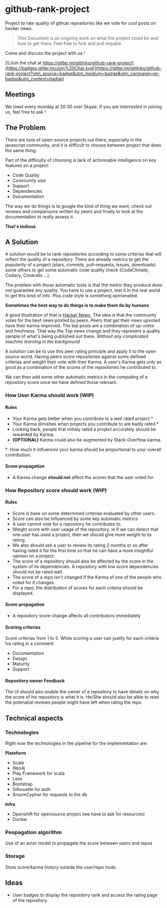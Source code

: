 # github-rank-project
Project to rate quality of github repositories like we vote for cool posts on hacker news.

> This Document is an ongoing work on what the project could be and how to get there. 
> Feel free to fork and pull request.

Come and discuss the project with us !

[![Join the chat at https://gitter.im/gitlinks/github-rank-project](https://badges.gitter.im/Join%20Chat.svg)](https://gitter.im/gitlinks/github-rank-project?utm_source=badge&utm_medium=badge&utm_campaign=pr-badge&utm_content=badge)

## Meetings
We meet every monday at 20:30 over Skype. If you are interrested in joining us, feel free to ask !

## The Problem
There are tons of open-source projects out there, especially in the javascript community, and it is difficult to choose between project that does the same thing.

Part of the difficulty of choosing is lack of actionnable intelligence on key features on a project:

* Code Quality
* Community size
* Support
* Dependencies
* Documentation

The way we do things is to google the kind of thing we want, check out reviews and comparisons written by peers and finally to look at the documentation to really assess it. 

**That's tedious**

## A Solution
A solution would be to rank repositories according to some criterias that will reflect the quality of a repository. There are already metrics to get the *popularity* of a project (stars, commits, pull-requests, issues, downloads) some others to get some automatic code quality check (CodeClimate, Codacy, Coveralls ...). 

The problem with those automatic tools is that the metric they produce does not guarantee any quality. You have to use a project, test it in the real world to get this kind of info. Plus code style is something opinionated.

**Sometimes the best way to do things is to make them do by humans**

A good illustration of that is [Hacker News](https://news.ycombinator.com/). The idea is that the community votes for the best news posted by peers. Peers that get their news upvoted have their karma improved. The top posts are a combination of up-votes and freshness. That way the Top news change and they represent a quality sample of what's being published out there. *Without any complicated machine learning in the background*

A solution can be to use this peer rating principle and apply it to the open source world. Having peers score repositories against some defined criterias and weight their vote with their Karma. A user's Karma gets only as good as a combination of the scores of the repositories he contributed to.

We can then add some other automatic metrics in the computing of a repository score once we have defined those relevant.

### How User Karma should work (WIP)
#### Rules
* Your Karma gets better when you contribute to a well rated project.* 
* Your Karma dimishes when projects you contribute to are badly rated.*
* Looking back, people that initialy rated a project accurately should be rewarded by Karma.
* **(OPTIONAL)** Karma could also be augmented by Stack-Overflow karma.

*: How much it influences your karma should be proportional to your overall contribution.

#### Score propagation
* A Karma change **should not** affect the scores that the user voted for.

### How Repository score should work (WIP)
#### Rules
* Score is base on some determined criterias evaluated by other users.
* Score can also be influenced by some key automatic metrics
* A user cannot vote for a repository he contributes to.
* Weight score with user usage of the repository. ie if we can detect that one user has used a project, then we should give more weight to its rating.
* We also should ask a user to review its rating 2 months or so after having rated it for the first time so that he can have a more insightful opinion on a project.
* The score of a repository should also be affected by the score in the system of its dependencies. A repository with low score dependencies should not be rated well.
* The score of a repo isn't changed if the Karma of one of the people who voted for it changes.
* For a repo, the distribution of scores for each criteria should be displayed.

#### Score propagation
* A repository score change affects all contributors immediately

#### Scoring criterias 
Score criterias from 1 to 5. While scoring a user can justify for each criteria his rating in a comment.

* Documentation
* Design
* Maturity
* Support

#### Repository owner Feedback
The UI should also enable the owner of a repository to have details on why the score of his repository is what it is. He/She should also be alble to read the potenatial reviews people might have left when rating the repo.

## Technical aspects

### Technologies
Right now the technologies in the pipeline for the implementation are:

**Plateform**

* Scala
* Neo4j
* Play Framework for scala
* Less
* Bootstrap
* Silhouette for auth
* AnormCypher for requests to the db

**Infra**

* Openshift for opensource project (we have to ask for resources)
* Docker

### Peopagation algorithm
Use of an actor model to propagate the score between users and repos

### Storage
Store score/karma history outside the user/repo node.


## Ideas
* User badges to display the repository rank and access the rating page of the repository.

